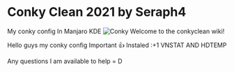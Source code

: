 # Conky Clean 2021 by Seraph4
My conky config In Manjaro KDE
![Conky](https://i.imgur.com/iIVxPFj.png)
Welcome to the conkyclean wiki!

Hello guys my conky config Important :+1: Instaled :+1 VNSTAT AND HDTEMP

Any questions I am available to help = D

